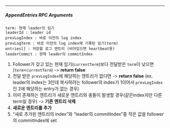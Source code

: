 --- 

##### AppendEntries RPC Arguments
```
term: 현재 leader의 임기
leaderId : leader id
prevLogIndex : 바로 이전의 log index
prevLogTerm : 바로 이전의 log index에 기록된 임기(term)
entries[] : 저장할 로그 엔트리 (비어있으면 heartbeat용)
leaderCommit : 현재 leader의 commitIndex
```
1. Follower가 갖고 있는 현재 임기(`currentTerm`)보다 전달받은 `term`이 낮으면(`term`<`currentTerm`) -> **return false**
2. 전달 받은 `prevLogIndex`에 해당하는 엔트리가 없다면 -> **return false** (ex. leader의 index는 3인데 복사하려는 follower의 index가 1이어서 `prevLogIndex`인 2에 해당하는 entry가 없는 경우)
3. 이미 존재하는 엔트리가 새로운 엔트리와 충돌이 발생할 경우(같은index지만 다른term일 경우) -> **기존 엔트리 삭제**
4. **새로운 엔트리를 추가**
5. “새로 추가된 엔트리의 index”와 “leader의 commitIndex”중 작은 값을 follower의 commitIndex에 set